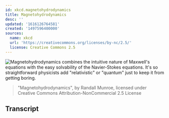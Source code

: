 ```yaml
---
id: xkcd.magnetohydrodynamics
title: Magnetohydrodynamics
desc: ''
updated: '1616126764581'
created: '1497596400000'
sources:
  name: xkcd
  url: 'https://creativecommons.org/licenses/by-nc/2.5/'
  license: Creative Commons 2.5
---
```

![Magnetohydrodynamics combines the intuitive nature of Maxwell's equations with the easy solvability of the Navier-Stokes equations. It's so straightforward physicists add "relativistic" or "quantum" just to keep it from getting boring.](https://imgs.xkcd.com/comics/magnetohydrodynamics.png)
> "Magnetohydrodynamics", by Randall Munroe, licensed under Creative Commons Attribution-NonCommercial 2.5 License

## Transcript
